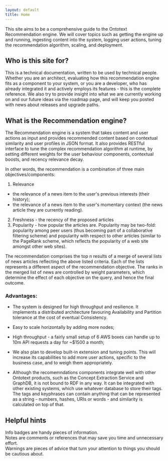 ```yaml
---
layout: default
title: Home
---
```


This site aims to be a comprehensive guide to the Ontotext Recommendation engine. We will cover topics such as getting the engine up and running, ingesting content into the system, logging user actions, tuning the recommendation algorithm, scaling, and deployment.

## Who is this site for?

This is a technical documentation, written to be used by technical people. Whether you are an architect, evaluating how this recommendation engine fits as a component to your system, or you are a developer, who has already integrated it and actively employs its features - this is the complete reference. We also try to provide insight into what we are currently working on and our future ideas via the roadmap page, and will keep you posted with news about releases and upgrade paths.

## What is the Recommendation engine?

The Recommendation engine is a system that takes content and user actions as input and provides recommended content based on contextual similarity and user profiles in JSON format. It also provides RESTful interface to tune the complex recommendation algorithm at runtime, by setting different weights for the user behaviour components, contextual boosts, and recency relevance decay.

In other words, the recommendation is a combination of three main objectives/components:

1. Relevance
  * the relevance of a news item to the user's previous interests (their history);
  * the relevance of a news item to the user's momentary context (the news article they are currently reading).
2. Freshness - the recency of the proposed articles
3. Popularity - how popular the articles are. Popularity may be two-fold: popularity among peer users (thus becoming part of a collaborative filtering scheme) and popularity with respect to other articles (similar to the PageRank scheme, which reflects the popularity of a web site amongst other web sites).

The recommendation comprises the top n results of a merge of several lists of news articles reflecting the above listed criteria. Each of the lists represents a different aspect of the recommendation objective. The ranks in the merged list of news are controlled by weight parameters, which determine the effect of each objective on the query, and hence the final outcome.


### Advantages:

- The system is designed for high throughput and resilience. It implements a distributed architecture favouring Availability and Partition tolerance at the cost of eventual Consistency.

- Easy to scale horizontally by adding more nodes;

- High throughput - a fairly small setup of 6 AWS boxes can handle up to 10m API requests a day for ~$1500 a month;

- We also plan to develop built-in extension and tuning points. This will increase its capabilities to add more user actions, specific to the business case, and to weigh them appropriately.

- Although the recomemndations components integrate well with other Ontotext products, such as the Concept Extraction Service and GraphDB, it is not bound to RDF in any way. It can be integrated with other existing systems,
 which use whatever database to store their tags. The tags and keyphrases can contain anything that can be represented as a string - numbers, hashes, URIs or words - and similarity is calculated on top of that.

## Helpful hints

<div class="info-badge">
Info badges are handy pieces of information.
</div>

<div class="note-badge">
Notes are comments or references that may save you time and unnecessary effort.
</div>

<div class="warning-badge">
Warnings are pieces of advice that turn your attention to things you should be cautious about.
</div>

